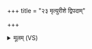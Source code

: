 +++
title = "२३ मृत्युरीशे द्विपदाम्"

+++
<details><summary>मूलम् (VS)</summary>

मृ॒त्युरी॑शे द्वि॒पदां॑ मृ॒त्युरी॑शे॒ चतु॑ष्पदाम्।  
तस्मा॒त्त्वां मृ॒त्योर्गोप॑ते॒रुद्भ॑रामि॒ स मा बि॑भेः ॥
</details>